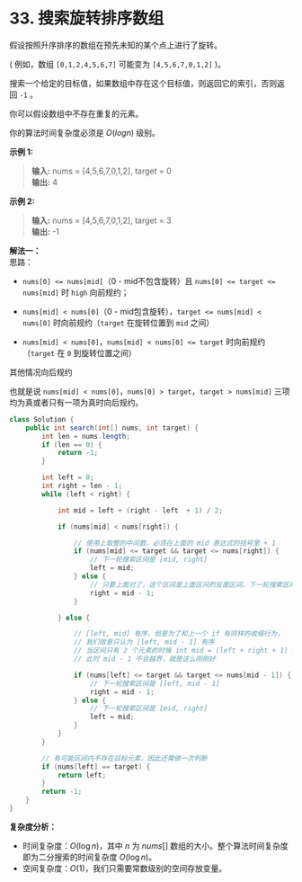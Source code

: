 # 33. 搜索旋转排序数组

假设按照升序排序的数组在预先未知的某个点上进行了旋转。

( 例如，数组 `[0,1,2,4,5,6,7]` 可能变为 `[4,5,6,7,0,1,2]` )。

搜索一个给定的目标值，如果数组中存在这个目标值，则返回它的索引，否则返回 `-1` 。

你可以假设数组中不存在重复的元素。

你的算法时间复杂度必须是 $O(log n)$ 级别。

**示例 1:**  
>**输入:** nums = [4,5,6,7,0,1,2], target = 0  
>**输出:** 4

**示例 2:**  
>**输入:** nums = [4,5,6,7,0,1,2], target = 3  
>**输出:** -1  

**解法一：**  
思路：

* `nums[0] <= nums[mid]`（0 - mid不包含旋转）且 `nums[0] <= target <= nums[mid]` 时 `high` 向前规约；

* `nums[mid] < nums[0]`（0 - mid包含旋转），`target <= nums[mid] < nums[0]` 时向前规约（`target` 在旋转位置到 `mid` 之间）

* `nums[mid] < nums[0]`，`nums[mid] < nums[0] <= target` 时向前规约（`target` 在 `0` 到旋转位置之间）

其他情况向后规约

也就是说 `nums[mid] < nums[0]`，`nums[0] > target`，`target > nums[mid]` 三项均为真或者只有一项为真时向后规约。

```Java
class Solution {
    public int search(int[] nums, int target) {
        int len = nums.length;
        if (len == 0) {
            return -1;
        }

        int left = 0;
        int right = len - 1;
        while (left < right) {

            int mid = left + (right - left  + 1) / 2;

            if (nums[mid] < nums[right]) {

                // 使用上取整的中间数，必须在上面的 mid 表达式的括号里 + 1
                if (nums[mid] <= target && target <= nums[right]) {
                    // 下一轮搜索区间是 [mid, right]
                    left = mid;
                } else {
                    // 只要上面对了，这个区间是上面区间的反面区间，下一轮搜索区间是 [left, mid - 1]
                    right = mid - 1;
                }

            } else {

                // [left, mid] 有序，但是为了和上一个 if 有同样的收缩行为，
                // 我们故意只认为 [left, mid - 1] 有序
                // 当区间只有 2 个元素的时候 int mid = (left + right + 1) >>> 1; 一定会取到右边
                // 此时 mid - 1 不会越界，就是这么刚刚好

                if (nums[left] <= target && target <= nums[mid - 1]) {
                    // 下一轮搜索区间是 [left, mid - 1]
                    right = mid - 1;
                } else {
                    // 下一轮搜索区间是 [mid, right]
                    left = mid;
                }
            }
        }

        // 有可能区间内不存在目标元素，因此还需做一次判断
        if (nums[left] == target) {
            return left;
        }
        return -1;
    }
}
```

**复杂度分析：**  

* 时间复杂度：$O(\log n)$，其中 $n$ 为 $\textit{nums}[]$ 数组的大小。整个算法时间复杂度即为二分搜索的时间复杂度 $O(\log n)$。
* 空间复杂度：$O(1)$，我们只需要常数级别的空间存放变量。
